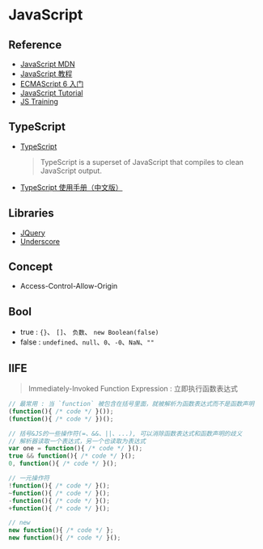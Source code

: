 # JavaScript

## Reference

- [JavaScript MDN](https://developer.mozilla.org/zh-CN/docs/Web/JavaScript)
- [JavaScript 教程](https://www.liaoxuefeng.com/wiki/1022910821149312)
- [ECMAScript 6 入门](http://es6.ruanyifeng.com/)
- [JavaScript Tutorial](https://github.com/wangdoc/javascript-tutorial)
- [JS Training](https://github.com/ruanyf/jstraining)

## TypeScript

- [TypeScript](https://github.com/microsoft/TypeScript)
    > TypeScript is a superset of JavaScript that compiles to clean JavaScript output.
- [TypeScript 使用手册（中文版）](https://github.com/zhongsp/TypeScript)

## Libraries

- [JQuery](https://github.com/jquery/jquery)
- [Underscore](https://github.com/jashkenas/underscore)

## Concept

- Access-Control-Allow-Origin 

## Bool 

- true : `{}`、 `[]`、 `负数`、 `new Boolean(false)`
- false : `undefined`、`null`、`0`、`-0`、`NaN`、`""`

## IIFE
> Immediately-Invoked Function Expression : 立即执行函数表达式

```javascript
// 最常用 : 当 `function` 被包含在括号里面，就被解析为函数表达式而不是函数声明
(function(){ /* code */ }());
(function(){ /* code */ })();

// 括号&JS的一些操作符(=、&&、||、...), 可以消除函数表达式和函数声明的歧义
// 解析器读取一个表达式，另一个也读取为表达式
var one = function(){ /* code */ }();
true && function(){ /* code */ }();
0, function(){ /* code */ }();

// 一元操作符
!function(){ /* code */ }();
~function(){ /* code */ }();    
-function(){ /* code */ }();
+function(){ /* code */ }();

// new
new function(){ /* code */ };
new function(){ /* code */ }();
```
